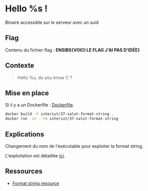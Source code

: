# Hello %s !

Binaire accessible sur le serveur avec un suid

## Flag

Contenu du fichier flag : __ENSIBS{VOICI LE FLAG J'AI PAS D'IDÉE}__

## Contexte

> Hello %s, do you know C ?

## Mise en place

Si il y a un Dockerfile : [Dockerfile](Dockerfile).
```bash
docker build -t interiut/37-salut-format-string .
docker run -it --rm interiut/37-salut-format-string
```

## Explications

Changement du nom de l'exécutable pour exploiter la format string.

L'exploitation est détaillée [ici](writeup.md).

## Ressources

* [Format string resource](http://www.cis.syr.edu/~wedu/Teaching/cis643/LectureNotes_New/Format_String.pdf)
